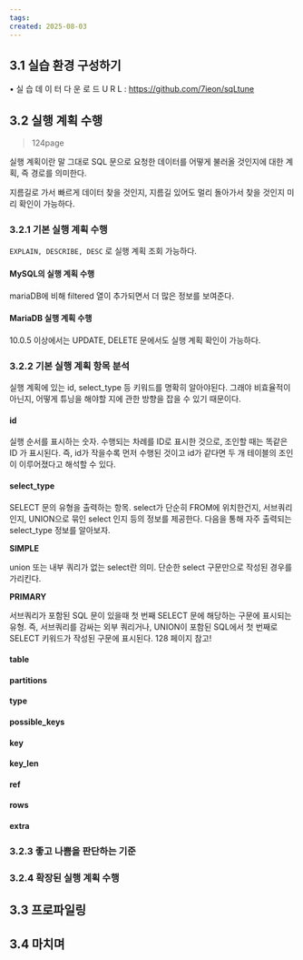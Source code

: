 ```yaml
---
tags: 
created: 2025-08-03
---
```

## 3.1 실습 환경 구성하기

• 실 습 데 이 터 다 운 로 드 U R L : https://github.com/7ieon/sqLtune
## 3.2 실행 계획 수행
>124page

실행 계획이란 말 그대로 SQL 문으로 요청한 데이터를 어떻게 불러올 것인지에 대한 계획, 즉 경로를 의미한다.

지름길로 가서 빠르게 데이터 찾을 것인지, 지름길 있어도 멀리 돌아가서 찾을 것인지 미리 확인이 가능하다.

### 3.2.1 기본 실행 계획 수행
`EXPLAIN, DESCRIBE, DESC` 로 실행 계획 조회 가능하다.

#### MySQL의 실행 계획 수행
mariaDB에 비해 filtered 열이 추가되면서 더 많은 정보를 보여준다.

#### MariaDB 실행 계획 수행
10.0.5 이상에서는 UPDATE, DELETE 문에서도 실행 계획 확인이 가능하다.
### 3.2.2 기본 실행 계획 항목 분석
실행 계획에 있는 id, select_type 등 키워드를 명확히 알아야된다. 그래야 비효율적이 아닌지, 어떻게 튜닝을 해야할 지에 관한 방향을 잡을 수 있기 때문이다.

#### id
실행 순서를 표시하는 숫자. 수행되는 차례를 ID로 표시한 것으로, 조인할 때는 똑같은 ID 가 표시된다. 즉, id가 작을수록 먼저 수행된 것이고 id가 같다면 두 개 테이블의 조인이 이루어졌다고 해석할 수 있다.
#### select_type
SELECT 문의 유형을 출력하는 항목. select가 단순히 FROM에 위치한건지, 서브쿼리인지, UNION으로 묶인 select 인지 등의 정보를 제공한다. 다음을 통해 자주 출력되는 select_type 정보를 알아보자.

**SIMPLE**

union 또는 내부 쿼리가 없는 select란 의미. 단순한 select 구문만으로 작성된 경우를 가리킨다.

**PRIMARY**

서브쿼리가 포함된 SQL 문이 있을때 첫 번째 SELECT 문에 해당하는 구문에 표시되는 유형. 즉, 서브쿼리를 감싸는 외부 쿼리거나, UNION이 포함된 SQL에서 첫 번째로 SELECT 키워드가 작성된 구문에 표시된다. 128 페이지 참고!


#### table
#### partitions
#### type
#### possible_keys
#### key
#### key_len
#### ref
#### rows
#### extra
### 3.2.3 좋고 나쁨을 판단하는 기준

### 3.2.4 확장된 실행 계획 수행
## 3.3 프로파일링
## 3.4 마치며 